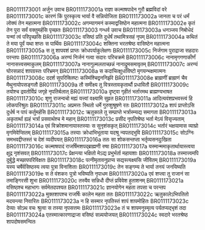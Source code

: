 BR0111173001    अर्जुन उवाच
BR0111173001a	राज्ञा कल्माषपादेन गुरौ ब्रह्मविदां वरे
BR0111173001c	कारणं किं पुरस्कृत्य भार्या वै सन्नियोजिता
BR0111173002a	जानता च परं धर्मं लोक्यं तेन महात्मना
BR0111173002c	अगम्यागमनं कस्माद्वसिष्ठेन महात्मना
BR0111173002e	कृतं तेन पुरा सर्वं वक्तुमर्हसि पृच्छतः
BR0111173003    गन्धर्व उवाच
BR0111173003a	धनञ्जय निबोधेदं यन्मां त्वं परिपृच्छसि
BR0111173003c	वसिष्ठं प्रति दुर्धर्षं तथामित्रसहं नृपम्
BR0111173004a	कथितं ते मया पूर्वं यथा शप्तः स पार्थिवः
BR0111173004c	शक्तिना भरतश्रेष्ठ वासिष्ठेन महात्मना
BR0111173005a	स तु शापवशं प्राप्तः क्रोधपर्याकुलेक्षणः
BR0111173005c	निर्जगाम पुराद्राजा सहदारः परन्तपः
BR0111173006a	अरण्यं निर्जनं गत्वा सदारः परिचक्रमे
BR0111173006c	नानामृगगणाकीर्णं नानासत्त्वसमाकुलम्
BR0111173007a	नानागुल्मलताच्छन्नं नानाद्रुमसमावृतम्
BR0111173007c	अरण्यं घोरसन्नादं शापग्रस्तः परिभ्रमन्
BR0111173008a	स कदाचित्क्षुधाविष्टो मृगयन्भक्षमात्मनः
BR0111173008c	ददर्श सुपरिक्लिष्टः कस्मिंश्चिद्वननिर्झरे
BR0111173008e	ब्राह्मणीं ब्राह्मणं चैव मैथुनायोपसङ्गतौ
BR0111173009a	तौ समीक्ष्य तु वित्रस्तावकृतार्थौ प्रधावितौ
BR0111173009c	तयोश्च द्रवतोर्विप्रं जगृहे नृपतिर्बलात्
BR0111173010a	दृष्ट्वा गृहीतं भर्तारमथ ब्राह्मण्यभाषत
BR0111173010c	शृणु राजन्वचो मह्यं यत्त्वां वक्ष्यामि सुव्रत
BR0111173011a	आदित्यवंशप्रभवस्त्वं हि लोकपरिश्रुतः
BR0111173011c	अप्रमत्तः स्थितो धर्मे गुरुशुश्रूषणे रतः
BR0111173012a	शापं प्राप्तोऽसि दुर्धर्ष न पापं कर्तुमर्हसि
BR0111173012c	ऋतुकाले तु सम्प्राप्ते भर्त्रास्म्यद्य समागता
BR0111173013a	अकृतार्था ह्यहं भर्त्रा प्रसवार्थश्च मे महान्
BR0111173013c	प्रसीद नृपतिश्रेष्ठ भर्ता मेऽयं विसृज्यताम्
BR0111173014a	एवं विक्रोशमानायास्तस्याः स सुनृशंसकृत्
BR0111173014c	भर्तारं भक्षयामास व्याघ्रो मृगमिवेप्सितम्
BR0111173015a	तस्याः क्रोधाभिभूताया यदश्रु न्यपतद्भुवि
BR0111173015c	सोऽग्निः समभवद्दीप्तस्तं च देशं व्यदीपयत्
BR0111173016a	ततः सा शोकसन्तप्ता भर्तृव्यसनदुःखिता
BR0111173016c	कल्माषपादं राजर्षिमशपद्ब्राह्मणी रुषा
BR0111173017a	यस्मान्ममाकृतार्थायास्त्वया क्षुद्र नृशंसवत्
BR0111173017c	प्रेक्षन्त्या भक्षितो मेऽद्य प्रभुर्भर्ता महायशाः
BR0111173018a	तस्मात्त्वमपि दुर्बुद्धे मच्छापपरिविक्षतः
BR0111173018c	पत्नीमृतावनुप्राप्य सद्यस्त्यक्ष्यसि जीवितम्
BR0111173019a	यस्य चर्षेर्वसिष्ठस्य त्वया पुत्रा विनाशिताः
BR0111173019c	तेन सङ्गम्य ते भार्या तनयं जनयिष्यति
BR0111173019e	स ते वंशकरः पुत्रो भविष्यति नृपाधम
BR0111173020a	एवं शप्त्वा तु राजानं सा तमाङ्गिरसी शुभा
BR0111173020c	तस्यैव सन्निधौ दीप्तं प्रविवेश हुताशनम्
BR0111173021a	वसिष्ठश्च महाभागः सर्वमेतदपश्यत
BR0111173021c	ज्ञानयोगेन महता तपसा च परन्तप
BR0111173022a	मुक्तशापश्च राजर्षिः कालेन महता ततः
BR0111173022c	ऋतुकालेऽभिपतितो मदयन्त्या निवारितः
BR0111173023a	न हि सस्मार नृपतिस्तं शापं शापमोहितः
BR0111173023c	देव्याः सोऽथ वचः श्रुत्वा स तस्या नृपसत्तमः
BR0111173023e	तं च शापमनुस्मृत्य पर्यतप्यद्भृशं तदा
BR0111173024a	एतस्मात्कारणाद्राजा वसिष्ठं सन्न्ययोजयत्
BR0111173024c	स्वदारे भरतश्रेष्ठ शापदोषसमन्वितः
